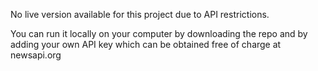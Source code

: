 No live version available for this project due to API restrictions. 

You can run it locally on your computer by downloading the repo and by adding your own API key which can be obtained free of charge at newsapi.org 
